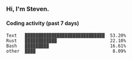 ### Hi, I'm Steven.

#### Coding activity (past 7 days)
```
Text   ▓▓▓▓▓▓▓▓▓▓▓▓▓▓▓▓▓▓▓▓▓▓▓▓▓▓▓▓▓▓  53.20%
Rust   ▓▓▓▓▓▓▓▓▓▓▓▓                    22.10%
Bash   ▓▓▓▓▓▓▓▓▓                       16.61%
other  ▓▓▓▓                             8.09%
```
